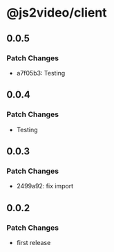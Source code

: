# @js2video/client

## 0.0.5

### Patch Changes

- a7f05b3: Testing

## 0.0.4

### Patch Changes

- Testing

## 0.0.3

### Patch Changes

- 2499a92: fix import

## 0.0.2

### Patch Changes

- first release
